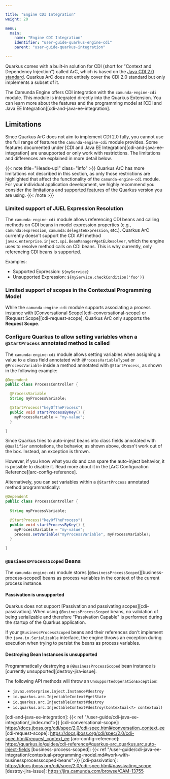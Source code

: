 ```yaml
---

title: "Engine CDI Integration"
weight: 20

menu:
  main:
    name: "Engine CDI Integration"
    identifier: "user-guide-quarkus-engine-cdi"
    parent: "user-guide-quarkus-integration"

---
```


Quarkus comes with a built-in solution for CDI (short for "Context and Dependency Injection") called ArC, 
which is based on the [Java CDI 2.0 standard][java-cdi-20-standard]. Quarkus ArC does not entirely cover 
the CDI 2.0 standard but only implements a subset of it.

The Camunda Engine offers CDI integration with the `camunda-engine-cdi` module. This module is integrated 
directly into the Quarkus Extension. You can learn more about the features and the programming model 
at [CDI and Java EE Integration][cdi-and-java-ee-integration].

## Limitations

Since Quarkus ArC does not aim to implement CDI 2.0 fully, you cannot use the full range of features 
the `camunda-engine-cdi` module provides. Some features documented under 
[CDI and Java EE Integration][cdi-and-java-ee-integration] are unsupported or only work with restrictions. 
The limitations and differences are explained in more detail below.

{{< note title="Heads-up!" class="info" >}}
Quarkus ArC has more limitations not described in this section, as only those restrictions are highlighted 
that affect the functionality of the `camunda-engine-cdi` module. For your individual application development, 
we highly recommend you consider the <a href="https://quarkus.io/guides/cdi-reference#limitations">limitations</a> and 
<a href="https://quarkus.io/guides/cdi-reference#supported_features">supported features</a> of the Quarkus version you are using.
{{< /note >}}

### Limited support of JUEL Expression Resolution

The `camunda-engine-cdi` module allows referencing CDI beans and calling methods on CDI beans in 
model expression properties (e.g., `camunda:expression`, `camunda:delegateExpression`, etc.). 
Quarkus ArC currently doesn't support the CDI API method `javax.enterprise.inject.spi.BeanManager#getELResolver`, 
which the engine uses to resolve method calls on CDI beans. This is why currently, only referencing 
CDI beans is supported.

Examples:

* Supported Expression: `${myService}`
* Unsupported Expression: `${myService.checkCondition('foo')}`

### Limited support of scopes in the Contextual Programming Model

While the `camunda-engine-cdi` module supports associating a process instance with 
[Conversational Scope][cdi-conversational-scope] or [Request Scope][cdi-request-scope], Quarkus ArC 
only supports the **Request Scope**.

### Configure Quarkus to allow setting variables when a `@StartProcess` annotated method is called

The `camunda-engine-cdi` module allows setting variables when assigning a value to a class field
annotated with `@ProcessVariableTyped` or `@ProcessVariable` inside a method annotated 
with `@StartProcess`, as shown in the following example:

```java
@Dependent
public class ProcessController {

  @ProcessVariable
  String myProcessVariable;

  @StartProcess("keyOfTheProcess")
  public void startProcessByKey() {
    myProcessVariable = "my-value";
  }

}
```

Since Quarkus tries to auto-inject beans into class fields annotated with `@Qualifier` annotations, 
the behavior, as shown above, doesn't work out of the box. Instead, an exception is thrown.

However, if you know what you do and can spare the auto-inject behavior, it is possible to disable it.
Read more about it in the [ArC Configuration Reference][arc-config-reference].

Alternatively, you can set variables within a `@StartProcess` annotated method programmatically:

```java
@Dependent
public class ProcessController {
  
  String myProcessVariable;

  @StartProcess("keyOfTheProcess")
  public void startProcessByKey() {
    myProcessVariable = "my-value";
    process.setVariable("myProcessVariable", myProcessVariable);
  }

}
```

### `@BusinessProcessScoped` Beans

The `camunda-engine-cdi` module stores [`@BusinessProcessScoped`][business-process-scoped] beans as 
process variables in the context of the current process instance.

#### Passivation is unsupported

Quarkus does not support [Passivation and passivating scopes][cdi-passivation].
When using `@BusinessProcessScoped` beans, no validation of being serializable and therefore 
"Passivation Capable" is performed during the startup of the Quarkus application. 

If your `@BusinessProcessScoped` beans and their references 
don't implement the `java.io.Serializable` interface, the engine throws an exception during execution 
when trying to persist the beans as process variables.

#### Destroying Bean Instances is unsupported

Programmatically destroying a `@BusinessProcessScoped` bean instance is 
[currently unsupported][destroy-jira-issue].

The following API methods will throw an `UnsupportedOperationException`:

* `javax.enterprise.inject.Instance#destroy`
* `io.quarkus.arc.InjectableContext#getState`
* `io.quarkus.arc.InjectableContext#destroy`
* `io.quarkus.arc.InjectableContext#destroy(Contextual<?> contextual)`

[java-cdi-20-standard]: http://docs.jboss.org/cdi/spec/2.0/cdi-spec.html
[cdi-and-java-ee-integration]: {{< ref "/user-guide/cdi-java-ee-integration/_index.md">}}
[cdi-conversational-scope]: https://docs.jboss.org/cdi/spec/2.0/cdi-spec.html#conversation_context_ee
[cdi-request-scope]: https://docs.jboss.org/cdi/spec/2.0/cdi-spec.html#request_context_ee
[arc-config-reference]: https://quarkus.io/guides/cdi-reference#quarkus-arc_quarkus.arc.auto-inject-fields
[business-process-scoped]: {{< ref "/user-guide/cdi-java-ee-integration/contextual-programming-model.md#work-with-businessprocessscoped-beans">}}
[cdi-passivation]: https://docs.jboss.org/cdi/spec/2.0/cdi-spec.html#passivating_scope
[destroy-jira-issue]: https://jira.camunda.com/browse/CAM-13755
